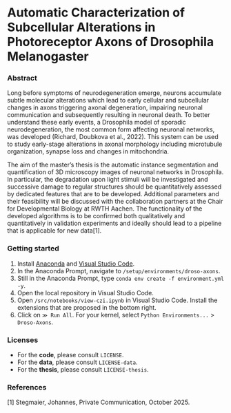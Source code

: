 # Automatic Characterization of Subcellular Alterations in Photoreceptor Axons of Drosophila Melanogaster

### Abstract
Long before symptoms of neurodegeneration emerge, neurons accumulate subtle molecular alterations which lead to early cellular and subcellular changes in axons triggering axonal degeneration, impairing neuronal communication and subsequently resulting in neuronal death. To better understand these early events, a Drosophila model of sporadic neurodegeneration, the most common form affecting neuronal networks, was developed (Richard, Doubkova et al., 2022). This system can be used to study early-stage alterations in axonal morphology including microtubule organization, synapse loss and changes in mitochondria. 

The aim of the master’s thesis is the automatic instance segmentation and quantification of 3D microscopy images of neuronal networks in Drosophila. In particular, the degradation upon light stimuli will be investigated and successive damage to regular structures should be quantitatively assessed by dedicated features that are to be developed. Additional parameters and their feasibility will be discussed with the collaboration partners at the Chair for Developmental Biology at RWTH Aachen. The functionality of the developed algorithms is to be confirmed both qualitatively and quantitatively in validation experiments and ideally should lead to a pipeline that is applicable for new data[1].

### Getting started
1. Install [Anaconda](https://www.anaconda.com/download) and [Visual Studio Code](https://code.visualstudio.com/).
2. In the Anaconda Prompt, navigate to `/setup/environments/droso-axons`.
3. Still in the Anaconda Prompt, type `conda env create -f environment.yml -y`.
4. Open the local repository in Visual Studio Code.
5. Open `/src/notebooks/view-czi.ipynb` in Visual Studio Code.  Install the extensions that are proposed in the bottom right.
6. Click on `≫ Run All`. For your kernel, select `Python Environments...` > `Droso-Axons`.

### Licenses
* For the **code**, please consult `LICENSE`.
* For the **data**, please consult `LICENSE-data`.
* For the **thesis**, please consult `LICENSE-thesis`.

### References
[1] Stegmaier, Johannes, Private Communication, October 2025.
